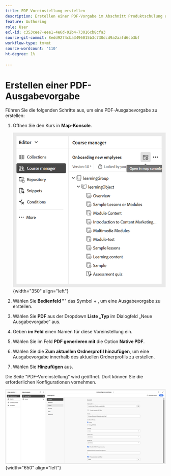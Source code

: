 ```yaml
---
title: PDF-Voreinstellung erstellen
description: Erstellen einer PDF-Vorgabe im Abschnitt Produktschulung und -erlernen
feature: Authoring
role: User
exl-id: c353cee7-eee1-4e6d-92b4-73016cb8cfa3
source-git-commit: 8edd9274cba3496015b3c730dcd9a2aafd6cb3bf
workflow-type: tm+mt
source-wordcount: '110'
ht-degree: 1%

---
```


# Erstellen einer PDF-Ausgabevorgabe

Führen Sie die folgenden Schritte aus, um eine PDF-Ausgabevorgabe zu erstellen:

1. Öffnen Sie den Kurs in **Map-Konsole**.

   ![](assets/open-in-map-console.png){width="350" align="left"}

1. Wählen Sie **Bedienfeld &quot;**&quot; das Symbol + , um eine Ausgabevorgabe zu erstellen.
1. Wählen Sie **PDF** aus der Dropdown **Liste „Typ** im Dialogfeld „Neue Ausgabevorgabe“ aus.
1. Geben **im Feld** einen Namen für diese Voreinstellung ein.
1. Wählen Sie im Feld **PDF generieren mit** die Option **Native PDF**.
1. Wählen Sie die **Zum aktuellen Ordnerprofil hinzufügen**, um eine Ausgabevorgabe innerhalb des aktuellen Ordnerprofils zu erstellen.
1. Wählen Sie **Hinzufügen** aus.

Die Seite &quot;PDF-Voreinstellung“ wird geöffnet. Dort können Sie die erforderlichen Konfigurationen vornehmen.

![](assets/learning-pdf-preset.png){width="650" align="left"}
